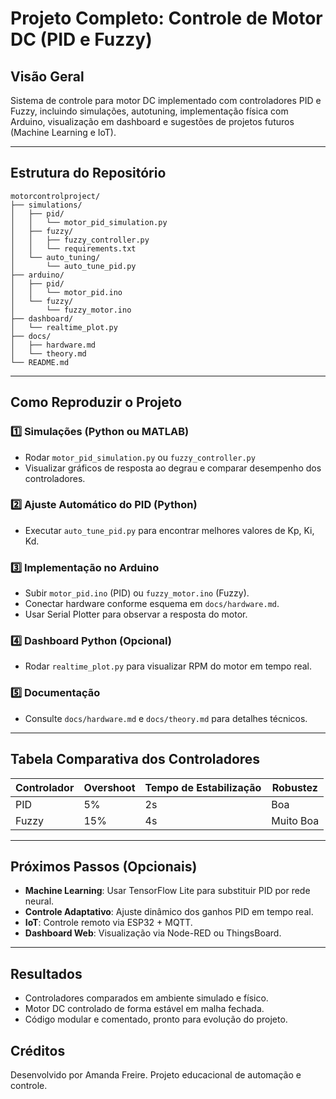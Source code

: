 # Projeto Completo: Controle de Motor DC (PID e Fuzzy)

## Visão Geral
Sistema de controle para motor DC implementado com controladores PID e Fuzzy, incluindo simulações, autotuning, implementação física com Arduino, visualização em dashboard e sugestões de projetos futuros (Machine Learning e IoT).

---

## Estrutura do Repositório
```
motorcontrolproject/
├── simulations/
│   ├── pid/
│   │   └── motor_pid_simulation.py
│   ├── fuzzy/
│   │   ├── fuzzy_controller.py
│   │   └── requirements.txt
│   └── auto_tuning/
│       └── auto_tune_pid.py
├── arduino/
│   ├── pid/
│   │   └── motor_pid.ino
│   └── fuzzy/
│       └── fuzzy_motor.ino
├── dashboard/
│   └── realtime_plot.py
├── docs/
│   ├── hardware.md
│   └── theory.md
└── README.md
```

---

## Como Reproduzir o Projeto

### 1️⃣ Simulações (Python ou MATLAB)
- Rodar `motor_pid_simulation.py` ou `fuzzy_controller.py`
- Visualizar gráficos de resposta ao degrau e comparar desempenho dos controladores.

### 2️⃣ Ajuste Automático do PID (Python)
- Executar `auto_tune_pid.py` para encontrar melhores valores de Kp, Ki, Kd.

### 3️⃣ Implementação no Arduino
- Subir `motor_pid.ino` (PID) ou `fuzzy_motor.ino` (Fuzzy).
- Conectar hardware conforme esquema em `docs/hardware.md`.
- Usar Serial Plotter para observar a resposta do motor.

### 4️⃣ Dashboard Python (Opcional)
- Rodar `realtime_plot.py` para visualizar RPM do motor em tempo real.

### 5️⃣ Documentação
- Consulte `docs/hardware.md` e `docs/theory.md` para detalhes técnicos.

---

## Tabela Comparativa dos Controladores
| Controlador | Overshoot | Tempo de Estabilização | Robustez |
|-------------|-----------|-------------------------|----------|
| PID         | 5%        | 2s                      | Boa      |
| Fuzzy       | 15%       | 4s                      | Muito Boa|

---

## Próximos Passos (Opcionais)
- **Machine Learning**: Usar TensorFlow Lite para substituir PID por rede neural.
- **Controle Adaptativo**: Ajuste dinâmico dos ganhos PID em tempo real.
- **IoT**: Controle remoto via ESP32 + MQTT.
- **Dashboard Web**: Visualização via Node-RED ou ThingsBoard.

---

## Resultados
- Controladores comparados em ambiente simulado e físico.
- Motor DC controlado de forma estável em malha fechada.
- Código modular e comentado, pronto para evolução do projeto.


## Créditos
Desenvolvido por Amanda Freire. Projeto educacional de automação e controle.
